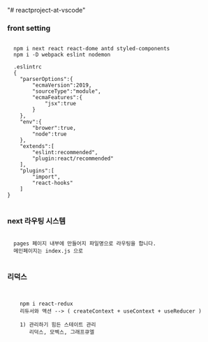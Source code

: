 "# reactproject-at-vscode"
### front setting
<pre>
<code>
  npm i next react react-dome antd styled-components
  npm i -D webpack eslint nodemon

  .eslintrc
  {
    "parserOptions":{
        "ecmaVersion":2019,
        "sourceType":"module",
        "ecmaFeatures":{
            "jsx":true
        }
    },
    "env":{
        "brower":true,
        "node":true
    },
    "extends":[
        "eslint:recommended",
        "plugin:react/recommended"
    ],
    "plugins":[
        "import",
        "react-hooks"
    ]
}
</code>
</pre>

### next 라우팅 시스템
<pre>
<code>
  pages 페이지 내부에 만들어지 파일명으로 라우팅을 합니다.
  메인페이지는 index.js 으로
</code>
</pre>

### 리덕스
<pre>
<code>

    npm i react-redux
    리듀서와 액션 --> ( createContext + useContext + useReducer ) 

    1) 관리하기 힘든 스테이트 관리
       리덕스, 모벡스, 그래프큐엘
</code>
</pre>
